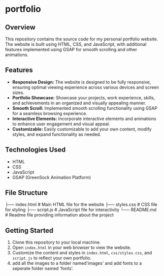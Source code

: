# portfolio
 
## Overview
This repository contains the source code for my personal portfolio website. The website is built using HTML, CSS, and JavaScript, with additional features implemented using GSAP for smooth scrolling and other animations.

## Features
- **Responsive Design:** The website is designed to be fully responsive, ensuring optimal viewing experience across various devices and screen sizes.
- **Portfolio Showcase:** Showcase your projects, work experience, skills, and achievements in an organized and visually appealing manner.
- **Smooth Scroll:** Implemented smooth scrolling functionality using GSAP for a seamless browsing experience.
- **Interactive Elements:** Incorporate interactive elements and animations to enhance user engagement and visual appeal.
- **Customizable:** Easily customizable to add your own content, modify styles, and expand functionality as needed.

## Technologies Used
- HTML
- CSS
- JavaScript
- GSAP (GreenSock Animation Platform)

## File Structure
├── index.html # Main HTML file for the website
├── styles.css # CSS file for styling
├── script.js # JavaScript file for interactivity
└── README.md # Readme file providing information about the project

## Getting Started
1. Clone this repository to your local machine.
2. Open `index.html` in your web browser to view the website.
3. Customize the content and styles in `index.html`, `css/styles.css`, and `script.js` to reflect your own portfolio.
4. add all the images to a folder named'images' and add fonts to a seperate folder named 'fonts'.
